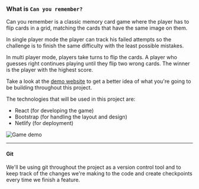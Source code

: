 ### What is `Can you remember?`

Can you remember is a classic memory card game where the player has to flip cards in a grid, matching the cards that have the same image on them.

In single player mode the player can track his failed attempts so the challenge is to finish the same difficulty with the least possible mistakes.

In multi player mode, players take turns to flip the cards. A player who guesses right continues playing until they flip two wrong cards. The winner is the player with the highest score.

Take a look at the [demo website](https://can-you-remember.codeunicorn.io/) to get a better idea of what you're going to be building throughout this project.

The technologies that will be used in this project are:

- React (for developing the game)
- Bootstrap (for handling the layout and design)
- Netlify (for deployment)

![Game demo](https://imgur.com/AArTmYS.png)

---

#### Git

We'll be using git throughout the project as a version control tool and to keep track of the changes we're making to the code and create checkpoints every time we finish a feature.
